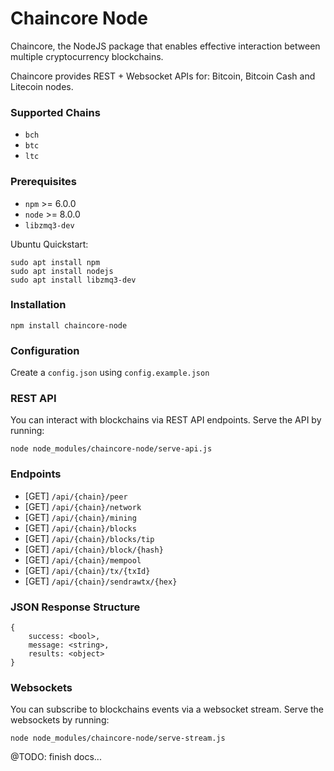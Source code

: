 # Chaincore Node
Chaincore, the NodeJS package that enables effective interaction between multiple cryptocurrency blockchains.

Chaincore provides REST + Websocket APIs for: Bitcoin, Bitcoin Cash and Litecoin nodes.

### Supported Chains
* `bch`
* `btc`
* `ltc`

### Prerequisites
* `npm` >= 6.0.0
* `node` >= 8.0.0
* `libzmq3-dev`

Ubuntu Quickstart:
```
sudo apt install npm
sudo apt install nodejs
sudo apt install libzmq3-dev
```

### Installation
```
npm install chaincore-node
```

### Configuration
Create a `config.json` using `config.example.json`

### REST API
You can interact with blockchains via REST API endpoints. Serve the API by running:
```
node node_modules/chaincore-node/serve-api.js
```

### Endpoints
* [GET] `/api/{chain}/peer`
* [GET] `/api/{chain}/network`
* [GET] `/api/{chain}/mining`
* [GET] `/api/{chain}/blocks`
* [GET] `/api/{chain}/blocks/tip`
* [GET] `/api/{chain}/block/{hash}`
* [GET] `/api/{chain}/mempool`
* [GET] `/api/{chain}/tx/{txId}`
* [GET] `/api/{chain}/sendrawtx/{hex}`

### JSON Response Structure
```
{
    success: <bool>,
    message: <string>,
    results: <object>
}
```

### Websockets
You can subscribe to blockchains events via a websocket stream. Serve the websockets by running:
```
node node_modules/chaincore-node/serve-stream.js
```

@TODO: finish docs...
